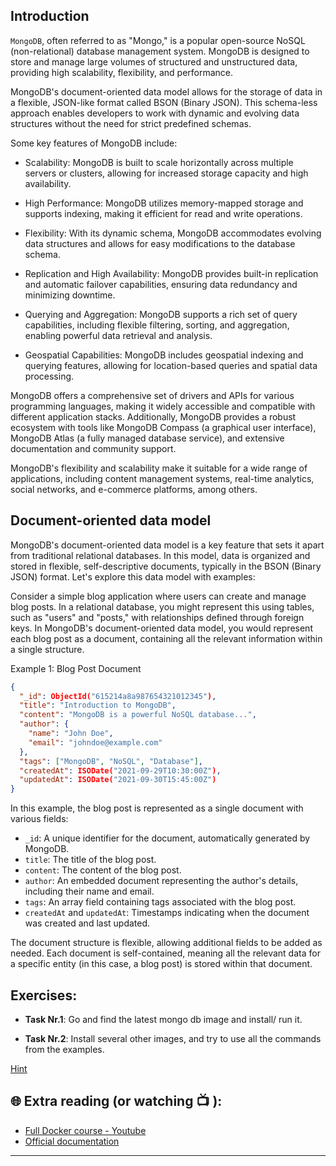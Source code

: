 ## Introduction

`MongoDB`, often referred to as "Mongo," is a popular open-source NoSQL (non-relational) database management system. MongoDB is designed to store and manage large volumes of structured and unstructured data, providing high scalability, flexibility, and performance.

MongoDB's document-oriented data model allows for the storage of data in a flexible, JSON-like format called BSON (Binary JSON). This schema-less approach enables developers to work with dynamic and evolving data structures without the need for strict predefined schemas.

Some key features of MongoDB include:

  - Scalability: MongoDB is built to scale horizontally across multiple servers or clusters, allowing for increased storage capacity and high 
    availability.

  - High Performance: MongoDB utilizes memory-mapped storage and supports indexing, making it efficient for read and write operations.

  - Flexibility: With its dynamic schema, MongoDB accommodates evolving data structures and allows for easy modifications to the database schema.

  - Replication and High Availability: MongoDB provides built-in replication and automatic failover capabilities, ensuring data redundancy and minimizing 
    downtime.

  - Querying and Aggregation: MongoDB supports a rich set of query capabilities, including flexible filtering, sorting, and aggregation, enabling 
    powerful data retrieval and analysis.

  - Geospatial Capabilities: MongoDB includes geospatial indexing and querying features, allowing for location-based queries and spatial data processing.

MongoDB offers a comprehensive set of drivers and APIs for various programming languages, making it widely accessible and compatible with different application stacks. Additionally, MongoDB provides a robust ecosystem with tools like MongoDB Compass (a graphical user interface), MongoDB Atlas (a fully managed database service), and extensive documentation and community support.

MongoDB's flexibility and scalability make it suitable for a wide range of applications, including content management systems, real-time analytics, social networks, and e-commerce platforms, among others.

## Document-oriented data model 

MongoDB's document-oriented data model is a key feature that sets it apart from traditional relational databases. In this model, data is organized and stored in flexible, self-descriptive documents, typically in the BSON (Binary JSON) format. Let's explore this data model with examples:

Consider a simple blog application where users can create and manage blog posts. In a relational database, you might represent this using tables, such as "users" and "posts," with relationships defined through foreign keys. In MongoDB's document-oriented data model, you would represent each blog post as a document, containing all the relevant information within a single structure.

Example 1: Blog Post Document

```json
{
  "_id": ObjectId("615214a8a987654321012345"),
  "title": "Introduction to MongoDB",
  "content": "MongoDB is a powerful NoSQL database...",
  "author": {
    "name": "John Doe",
    "email": "johndoe@example.com"
  },
  "tags": ["MongoDB", "NoSQL", "Database"],
  "createdAt": ISODate("2021-09-29T10:30:00Z"),
  "updatedAt": ISODate("2021-09-30T15:45:00Z")
}

```

In this example, the blog post is represented as a single document with various fields:

  - `_id`: A unique identifier for the document, automatically generated by MongoDB.
  - `title`: The title of the blog post.
  - `content`: The content of the blog post.
  - `author`: An embedded document representing the author's details, including their name and email.
  - `tags`: An array field containing tags associated with the blog post.
  - `createdAt` and `updatedAt`: Timestamps indicating when the document was created and last updated.

The document structure is flexible, allowing additional fields to be added as needed. Each document is self-contained, meaning all the relevant data for a specific entity (in this case, a blog post) is stored within that document.


## Exercises: 

* **Task Nr.1**:
 Go and find the latest mongo db image and install/ run it.

* **Task Nr.2**:
 Install several other images, and try to use all the commands from the examples.


 [Hint](https://github.com/CodeAcademy-Online/python-new-material-level2/wiki/Z:-Exercise-answers.#task-nr-4) 

## 🌐  Extra reading (or watching 📺 ):

* [Full Docker course - Youtube](https://www.youtube.com/watch?v=pTFZFxd4hOI)
* [Official documentation](https://docs.docker.com/)
***